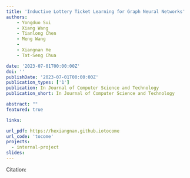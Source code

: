 ```yaml
---
title: 'Inductive Lottery Ticket Learning for Graph Neural Networks'
authors:
	- Yongduo Sui
	- Xiang Wang
	- Tianlong Chen
	- Meng Wang
	- 
	- Xiangnan He 
	- Tat-Seng Chua

date: '2023-07-01T00:00:00Z'
doi: ''
publishDate: '2023-07-01T00:00:00Z'
publication_types: ['1']
publication: In Journal of Computer Science and Technology 
publication_short: In Journal of Computer Science and Technology 

abstract: ""
featured: true

links:

url_pdf: https://hexiangnan.github.iotocome
url_code: 'tocome'
projects:
  - internal-project
slides:
---
```




Citation:
